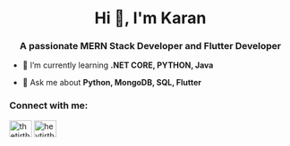 <h1 align="center">Hi 👋, I'm Karan</h1>
<h3 align="center">A passionate MERN Stack Developer and Flutter Developer</h3>

- 🌱 I’m currently learning **.NET CORE, PYTHON, Java**

- 💬 Ask me about **Python, MongoDB, SQL, Flutter**

<h3 align="left">Connect with me:</h3>
<p align="left">
<a href="https://www.linkedin.com/in/karan-songara-985317270/" target="blank"><img align="center" src="https://raw.githubusercontent.com/rahuldkjain/github-profile-readme-generator/master/src/images/icons/Social/linked-in-alt.svg" alt="thetirthparmar" height="30" width="40" /></a>
<a href="https://www.instagram.com/karan._.songara/" target="blank"><img align="center" src="https://raw.githubusercontent.com/rahuldkjain/github-profile-readme-generator/master/src/images/icons/Social/instagram.svg" alt="heytirth" height="30" width="40" /></a>
</p>
